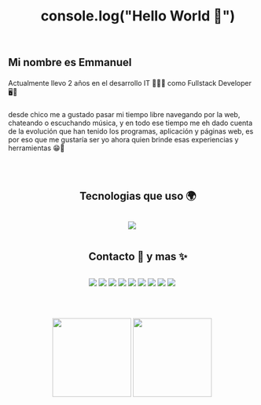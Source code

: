 <div id="user-content-toc">
  <ul align="center">
    <summary><h1>console.log("Hello World 👋")</h1></summary>
  </ul>
</div>

<br>

## <p>Mi nombre es Emmanuel</p>

Actualmente llevo 2 años en el desarrollo IT 👨‍🎓📱 como Fullstack Developer 🖥👾

###

desde chico me a gustado pasar mi tiempo libre navegando por la web, chateando o escuchando música, y en todo ese tiempo me eh dado cuenta de la evolución que han tenido los programas, aplicación y páginas web, es por eso que me gustaría ser yo ahora quien brinde esas experiencias y herramientas 😁🤞

<br>

<div id="user-content-toc">
  <ul align="center">
    <summary><h2 style="display: inline-block">Tecnologias que uso 🌍</h2></summary>
  </ul>
</div>
<!--tech stack icons-->
<p align="center">
  <a href="https://skillicons.dev">
    <img src="https://skillicons.dev/icons?i=html,css,js,react,redux,nodejs,express,sequelize,postgres,mongodb,tailwind,vscode,visualstudio,github&perline=14" />
  </a>
</p>

<div id="user-content-toc">
  <ul align="center">
    <summary><h2 style="display: inline-block">Contacto 🤝 y mas ✨</h2></summary>
  </ul>
</div>

<p align="center">
  <a href="mailto:manumtz.job@gmail.com" target="blank"><img src="https://img.shields.io/badge/Gmail-D14836?style=for-the-badge&logo=gmail&logoColor=white"/></a>
  <a href="https://wa.me/5215612828043" target="blank"><img src="https://img.shields.io/badge/WhatsApp-25D366?style=for-the-badge&logo=whatsapp&logoColor=white"/></a>
  <a href="https://www.linkedin.com/in/manuong" target="blank"><img src="https://img.shields.io/badge/LinkedIn-0077B5?style=for-the-badge&logo=linkedin&logoColor=white"/></a>
  <img src="https://img.shields.io/badge/Facebook-1877F2?style=for-the-badge&logo=facebook&logoColor=white"/>
  <img src="https://img.shields.io/badge/Instagram-E4405F?style=for-the-badge&logo=instagram&logoColor=white"/>
  <a href="https://discord.gg/vbWjxCkkxM" target="blank"><img src="https://img.shields.io/badge/Discord-7289DA?style=for-the-badge&logo=discord&logoColor=white"/></a>
  <img src="https://img.shields.io/badge/Slack-4A154B?style=for-the-badge&logo=slack&logoColor=white"/>
  <img src="https://img.shields.io/badge/fiverr-1DBF73?style=for-the-badge&logo=fiverr&logoColor=white"/>
  <a hfer="https://open.spotify.com/playlist/1TO5Q0dWZSm4sHJ4LDUfqe?si=a12b9269276540f5 target="blank"><img src="https://img.shields.io/badge/Spotify-1ED760?&style=for-the-badge&logo=spotify&logoColor=white"/></a>
</p>

<br><br>

<p align="center">
  <img height="160em" src="https://github-readme-stats-eight-theta.vercel.app/api?username=manuong&show_icons=true&theme=tokyonight&include_all_commits=true&count_private=true"/>
  <img height="160em" src="https://github-readme-stats-eight-theta.vercel.app/api/top-langs/?username=manuong&layout=compact&langs_count=8&theme=tokyonight"/>
</p>


<!--
**EmmanuelMarne/EmmanuelMarne** is a ✨ _special_ ✨ repository because its `README.md` (this file) appears on your GitHub profile.

Here are some ideas to get you started:

- 🔭 I’m currently working on ...
- 🌱 I’m currently learning ...
- 👯 I’m looking to collaborate on ...
- 🤔 I’m looking for help with ...
- 💬 Ask me about ...
- 📫 How to reach me: ...
- 😄 Pronouns: ...
- ⚡ Fun fact: ...
-->
